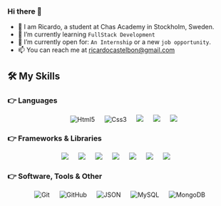 ### Hi there 👋

- 👋 I am Ricardo, a student at Chas Academy in Stockholm, Sweden.
- 🌱 I’m currently learning `FullStack Development`
- :thinking: I’m currently open for: `An Internship` or a new `job opportunity`.
- 📫 You can reach me at ricardocastelbon@gmail.com

  
## 🛠️ My Skills

### 👉 Languages

<p align="center"> 
  &emsp; 
   <img alt="Html5" src="https://img.shields.io/badge/Html-1c1c1c?&style=flat-square&logo=Html5">
  &emsp;
   <img alt="Css3" src="https://img.shields.io/badge/Css-1c1c1c?&style=flat-square&logo=Css3">
  &emsp;
  <img src="https://img.shields.io/badge/JavaScript-1c1c1c?&style=flat-square&logo=JavaScript" />
  &emsp;
    <img src="https://img.shields.io/badge/TypeScript-1c1c1c?&style=flat-square&logo=TypeScript" />
  &emsp;
   <img src="https://img.shields.io/badge/PHP-1c1c1c?&style=flat-square&logo=PHP" />
</p>

### 👉 Frameworks & Libraries
<p align="center"> 
 <img src="https://img.shields.io/badge/React-1c1c1c?&style=flat-square&logo=React" />
  &emsp;
 <img src="https://img.shields.io/badge/Angular-1c1c1c?&style=flat-square&logo=Angular" />
  &emsp;
 <img src="https://img.shields.io/badge/Laravel-1c1c1c?&style=flat-square&logo=Laravel" />
  &emsp;
 <img src="https://img.shields.io/badge/Express-1c1c1c?&style=flat-square&logo=Express" />
  &emsp;
 <img src="https://img.shields.io/badge/Tailwindcss-1c1c1c?&style=flat-square&logo=Tailwindcss" />
  &emsp;
 <img src="https://img.shields.io/badge/Bootstrap-1c1c1c?&style=flat-square&logo=Bootstrap" />
  &emsp;
 <img src="https://img.shields.io/badge/Sass-1c1c1c?&style=flat-square&logo=sass" />
   &emsp;
</p>

 ### 👉 Software, Tools & Other
 
<p align="center">
  &emsp;
   <img alt="Git" src="https://img.shields.io/badge/Git-1c1c1c?&style=flat-square&logo=git" />
  &emsp;
   <img alt="GitHub" src="https://img.shields.io/badge/github-%23181717.svg?style=plastic&logo=github&logoColor=white">
  &emsp;
    <img alt="JSON" img src="https://img.shields.io/badge/json-%23000000.svg?style=plastic&logo=json&logoColor=white">
  &emsp;
   <img alt="MySQL" img src="https://img.shields.io/badge/mysql-%23000000.svg?style=plastic&logo=mysql&logoColor=white">
  &emsp;
   <img alt="MongoDB" img src="https://img.shields.io/badge/MongoDB-%23000000.svg?style=plastic&logo=mongodb&logoColor=white">
  &emsp;
</p>

